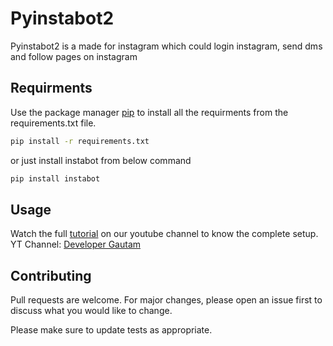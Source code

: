 # Pyinstabot2
Pyinstabot2 is a made for instagram which could login instagram, send dms and follow pages on instagram

## Requirments
Use the package manager [pip](https://pip.pypa.io/en/stable/) to install all the requirments from the requirements.txt file.

```bash
pip install -r requirements.txt
```

or just install instabot from below command

```bash
pip install instabot
```

## Usage
Watch the full [tutorial](https://youtu.be/aaDBsGIPG4M) on our youtube channel to know the complete setup. 
YT Channel: [Developer Gautam](https://www.youtube.com/c/developergautam)

## Contributing
Pull requests are welcome. For major changes, please open an issue first to discuss what you would like to change.

Please make sure to update tests as appropriate.

